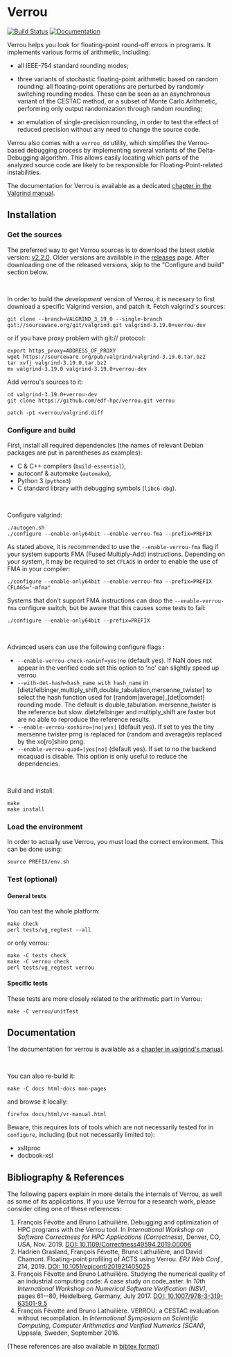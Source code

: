 # Verrou

[![Build Status](https://travis-ci.org/edf-hpc/verrou.svg?branch=master)](https://travis-ci.org/edf-hpc/verrou) 
[![Documentation](https://img.shields.io/badge/docs-latest-blue.svg)](http://edf-hpc.github.io/verrou/vr-manual.html)

Verrou helps you look for floating-point round-off errors in programs. It
implements various forms of arithmetic, including:

- all IEEE-754 standard rounding modes;

- three variants of stochastic floating-point arithmetic based on random rounding:
  all floating-point operations are perturbed by randomly switching rounding
  modes. These can be seen as an asynchronous variant of the CESTAC method, or a
  subset of Monte Carlo Arithmetic, performing only output randomization through
  random rounding;

- an emulation of single-precision rounding, in order to test the effect of
  reduced precision without any need to change the source code.

Verrou also comes with a `verrou_dd` utility, which simplifies the Verrou-based
debugging process by implementing several variants of the Delta-Debugging
algorithm. This allows easily locating which parts of the analyzed source code
are likely to be responsible for Floating-Point-related instabilities.

The documentation for Verrou is available as a dedicated [chapter in the
Valgrind manual](http://edf-hpc.github.io/verrou/vr-manual.html).


## Installation

### Get the sources

The preferred way to get Verrou sources is to download the latest *stable*
version: [v2.2.0](https://github.com/edf-hpc/verrou/releases/latest).
Older versions are available in the [releases](https://github.com/edf-hpc/verrou/releases)
page. After downloading one of the released versions, skip to the "Configure
and build" section below.

<p>&nbsp;</p>

In order to build the *development* version of Verrou, it is necesary to first
download a specific Valgrind version, and patch it. Fetch valgrind's sources:

    git clone --branch=VALGRIND_3_19_0 --single-branch git://sourceware.org/git/valgrind.git valgrind-3.19.0+verrou-dev

or if you have proxy problem with git:// protocol:

    export https_proxy=ADDRESS_OF_PROXY
    wget https://sourceware.org/pub/valgrind/valgrind-3.19.0.tar.bz2
    tar xvfj valgrind-3.19.0.tar.bz2
    mv valgrind-3.19.0 valgrind-3.19.0+verrou-dev


Add verrou's sources to it:

    cd valgrind-3.19.0+verrou-dev
    git clone https://github.com/edf-hpc/verrou.git verrou

    patch -p1 <verrou/valgrind.diff


### Configure and build

First, install all required dependencies (the names of relevant Debian packages
are put in parentheses as examples):

- C & C++ compilers (`build-essential`),
- autoconf & automake (`automake`),
- Python 3 (`python3`)
- C standard library with debugging symbols (`libc6-dbg`).

<p>&nbsp;</p>

Configure valgrind:

    ./autogen.sh
    ./configure --enable-only64bit --enable-verrou-fma --prefix=PREFIX

As stated above, it is recommended to use the `--enable-verrou-fma` flag if your
system supports FMA (Fused Multiply-Add) instructions. Depending on your system,
it may be required to set `CFLAGS` in order to enable the use of FMA in your
compiler:

    ./configure --enable-only64bit --enable-verrou-fma --prefix=PREFIX CFLAGS="-mfma"

Systems that don't support FMA instructions can drop the `--enable-verrou-fma`
configure switch, but be aware that this causes some tests to fail:

    ./configure --enable-only64bit --prefix=PREFIX

<p>&nbsp;</p>

Advanced users can use the following configure flags :

- `--enable-verrou-check-naninf=yes|no` (default yes). If NaN does not appear in the verified code set this option to 'no' can slightly speed up verrou.
- `--with-det-hash=hash_name with hash_name` in [dietzfelbinger,multiply_shift,double_tabulation,mersenne_twister] to select the hash function used for [random|average]_[det|comdet] rounding mode. The default is double_tabulation. mersenne_twister is the reference but slow. dietzfelbinger and multiply_shift are faster but are no able to reproduce the reference results.
- `--enable-verrou-xoshiro=[no|yes]` (default yes). If set to yes the tiny mersenne twister prng is replaced for (random and average)is replaced by the xo[ro]shiro prng.
- `--enable-verrou-quad=[yes|no]` (default yes). If set to no the backend mcaquad is disable. This option is only useful to reduce the dependencies.

<p>&nbsp;</p>

Build and install:

    make
    make install


### Load the environment

In order to actually use Verrou, you must load the correct environment. This can
be done using:

    source PREFIX/env.sh


### Test (optional)

#### General tests

You can test the whole platform:

    make check
    perl tests/vg_regtest --all
    
or only verrou:

    make -C tests check
    make -C verrou check
    perl tests/vg_regtest verrou
    
    
#### Specific tests

These tests are more closely related to the arithmetic part in Verrou:

    make -C verrou/unitTest


## Documentation

The documentation for verrou is available as a
[chapter in valgrind's manual](//edf-hpc.github.io/verrou/vr-manual.html).

<p>&nbsp;</p>

You can also re-build it:

    make -C docs html-docs man-pages

and browse it locally:

    firefox docs/html/vr-manual.html


Beware, this requires lots of tools which are not necessarily tested for in
`configure`, including (but not necessarily limited to):

  - xsltproc
  - docbook-xsl


## Bibliography & References

The following papers explain in more details the internals of Verrou, as well as
some of its applications. If you use Verrou for a research work, please consider
citing one of these references:

1. François Févotte and Bruno Lathuilière. Debugging and optimization of HPC
   programs with the Verrou tool. In *International Workshop on Software
   Correctness for HPC Applications (Correctness)*, Denver, CO, USA,
   Nov. 2019. [DOI: 10.1109/Correctness49594.2019.00006](http://dx.doi.org/10.1109/Correctness49594.2019.00006)
1. Hadrien Grasland, François Févotte, Bruno Lathuilière, and David
   Chamont. Floating-point profiling of ACTS using Verrou. *EPJ Web Conf.*, 214, 2019.
   [DOI: 10.1051/epjconf/201921405025](http://dx.doi.org/10.1051/epjconf/201921405025)
1. François Févotte and Bruno Lathuilière. Studying the numerical quality of an
   industrial computing code: A case study on code_aster. In *10th International
   Workshop on Numerical Software Verification (NSV)*, pages 61--80, Heidelberg,
   Germany,
   July 2017. [DOI: 10.1007/978-3-319-63501-9_5](http://dx.doi.org/10.1007/978-3-319-63501-9_5)
1. François Févotte and Bruno Lathuilière. VERROU: a CESTAC evaluation without
   recompilation. In *International Symposium on Scientific Computing, Computer
   Arithmetics and Verified Numerics (SCAN)*, Uppsala, Sweden, September 2016.

(These references are also available in [bibtex format](verrou.bib))
